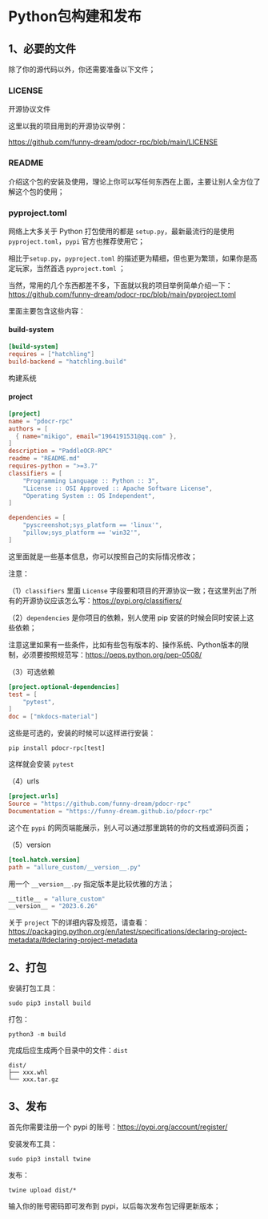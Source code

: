 # Python包构建和发布

## 1、必要的文件

除了你的源代码以外，你还需要准备以下文件；

### LICENSE

开源协议文件

这里以我的项目用到的开源协议举例：

https://github.com/funny-dream/pdocr-rpc/blob/main/LICENSE

### README

介绍这个包的安装及使用，理论上你可以写任何东西在上面，主要让别人全方位了解这个包的使用；

### pyproject.toml

网络上大多关于 Python 打包使用的都是 `setup.py`，最新最流行的是使用 `pyproject.toml`，`pypi` 官方也推荐使用它；

相比于`setup.py`，`pyproject.toml` 的描述更为精细，但也更为繁琐，如果你是高定玩家，当然首选 `pyproject.toml` ；

当然，常用的几个东西都差不多，下面就以我的项目举例简单介绍一下：https://github.com/funny-dream/pdocr-rpc/blob/main/pyproject.toml

里面主要包含这些内容：

#### build-system

```toml
[build-system]
requires = ["hatchling"]
build-backend = "hatchling.build"
```

构建系统

#### project

```toml
[project]
name = "pdocr-rpc"
authors = [
  { name="mikigo", email="1964191531@qq.com" },
]
description = "PaddleOCR-RPC"
readme = "README.md"
requires-python = ">=3.7"
classifiers = [
    "Programming Language :: Python :: 3",
    "License :: OSI Approved :: Apache Software License",
    "Operating System :: OS Independent",
]

dependencies = [
    "pyscreenshot;sys_platform == 'linux'",
    "pillow;sys_platform == 'win32'",
]

```

这里面就是一些基本信息，你可以按照自己的实际情况修改；

注意：

（1）`classifiers` 里面 `License` 字段要和项目的开源协议一致；在这里列出了所有的开源协议应该怎么写：https://pypi.org/classifiers/

（2）`dependencies` 是你项目的依赖，别人使用 pip 安装的时候会同时安装上这些依赖；

注意这里如果有一些条件，比如有些包有版本的、操作系统、Python版本的限制，必须要按照规范写：https://peps.python.org/pep-0508/

（3）可选依赖

```toml
[project.optional-dependencies]
test = [
    "pytest",
]
doc = ["mkdocs-material"]
```

这些是可选的，安装的时候可以这样进行安装：

```shell
pip install pdocr-rpc[test]
```

这样就会安装 `pytest`

（4）urls

```toml
[project.urls]
Source = "https://github.com/funny-dream/pdocr-rpc"
Documentation = "https://funny-dream.github.io/pdocr-rpc"
```

这个在 `pypi` 的网页端能展示，别人可以通过那里跳转的你的文档或源码页面；

（5）version

```toml
[tool.hatch.version]
path = "allure_custom/__version__.py"
```

用一个 `__version__.py` 指定版本是比较优雅的方法；

```python
__title__ = "allure_custom"
__version__ = "2023.6.26"
```



关于 `project` 下的详细内容及规范，请查看：https://packaging.python.org/en/latest/specifications/declaring-project-metadata/#declaring-project-metadata

## 2、打包

安装打包工具：

```shell
sudo pip3 install build
```

打包：

```shell
python3 -m build
```

完成后应生成两个目录中的文件：`dist`

```
dist/
├── xxx.whl
└── xxx.tar.gz
```

## 3、发布

首先你需要注册一个  pypi 的账号：https://pypi.org/account/register/

安装发布工具：

```shell
sudo pip3 install twine
```

发布：

```shell
twine upload dist/*
```

输入你的账号密码即可发布到 pypi，以后每次发布包记得更新版本；

